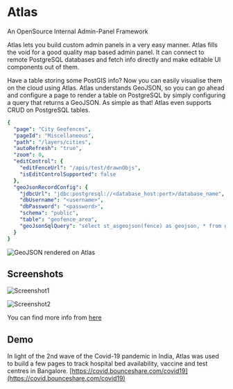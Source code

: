 # Atlas
An OpenSource Internal Admin-Panel Framework

Atlas lets you build custom admin panels in a very easy manner. Atlas fills the void for a good quality map based admin panel. It can connect to remote PostgreSQL databases and fetch info directly and make editable UI components out of them. 

Have a table storing some PostGIS info? 
Now you can easily visualise them on the cloud using Atlas. Atlas understands GeoJSON, so you can go ahead and configure a page to render a table on PostgreSQL by simply configuring a query that returns a GeoJSON. As simple as that! Atlas even supports CRUD on PostgreSQL tables.

```yaml
{
  "page": "City Geofences",
  "pageId": "Miscellaneous",
  "path": "/layers/cities",
  "autoRefresh": "true",
  "zoom": 0,
  "editControl": {
    "editFenceUrl": "/apis/test/drawnObjs",
    "isEditControlSupported": false
  },
  "geoJsonRecordConfig": {
    "jdbcUrl": "jdbc:postgresql://<database_host:port>/database_name",
    "dbUsername": "<username>",
    "dbPassword": "<password>",
    "schema": "public",
    "table": "geofence_area",
    "geoJsonSqlQuery": "select st_asgeojson(fence) as geojson, * from geofence_area where ST_DWithin(fence::geography, ST_MakePoint($lon,$lat)::geography, $radius)"
  }
}
```
 
![GeoJSON rendered on Atlas](https://upload.bounce.bike/test/b53ee202-049c-4e2e-bddf-8b65f72dc278)

## Screenshots 

![Screenshot1](https://upload.bounce.bike/test/9ed62c9f-182b-4d5b-afa2-82e7a4bb7143)

![Screenshot2](https://upload.bounce.bike/test/2d3027f7-43a9-4ab9-8915-753d733691b3)

You can find more info from [here](https://github.com/bounceshare/atlas/wiki)

 

## Demo
In light of the 2nd wave of the Covid-19 pandemic in India, Atlas was used to build a few pages to track hospital bed availability, vaccine and test centres in Bangalore. 
[https://covid.bounceshare.com/covid19](https://covid.bounceshare.com/covid19)
